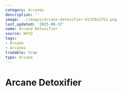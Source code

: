```yaml
---
category: Arcanes
description: ''
image: ../images/arcane-detoxifier-41359a1752.png
last_updated: '2025-09-17'
name: Arcane Detoxifier
source: WFCD
tags:
- Arcane
- Arcanes
tradable: true
type: Arcane
---
```


# Arcane Detoxifier

